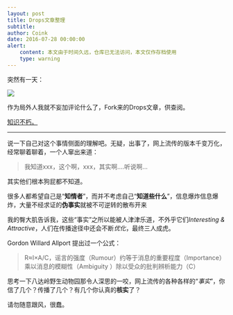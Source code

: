 ```yaml
---
layout: post
title: Drops文章整理
subtitle: 
author: Coink 
date: 2016-07-28 00:00:00 
alert: 
    content: 本文由于时间久远，仓库已无法访问，本文仅作存档使用
    type: warning
---
```


突然有一天：


![](https://ooo.0o0.ooo/2016/07/29/579b830ca36e5.png)

作为局外人我就不妄加评论什么了，Fork来的Drops文章，供查阅。

[知识不朽。](https://github.com/CoinkWang/wooyun-drops-all-articles-package)

---

说一下自己对这个事情侧面的理解吧。无疑，出事了，网上流传的版本千变万化，经常聊着聊着，一个人窜出来道：


> 我知道xxx，这个啊，xxx，其实啊....听说啊...

其实他们根本狗屁都不知道。

很多人都希望自己是“**知情者**”，而并不考虑自己“**知道些什么**”，信息爆炸信息爆炸，大量不经求证的**伪事实**就被不可逆转的散布开来

我的臀大肌告诉我，这些“事实”之所以能被人津津乐道，不外乎它们*Interesting & Attractive*，人们在传播途径中还会不断*优化*，最终三人成虎。

Gordon Willard Allport 提出过一个公式：

>R≈I×A/C，谣言的强度（Rumour）约等于消息的重要程度（Importance）乘以消息的模糊性（Ambiguity ）除以受众的批判辨析能力（C）

思考一下八达岭野生动物园那令人深思的一咬，网上流传的各种各样的“*事实*”，你信了几个？传播了几个？有几个你认真的**核实**了？

请勿随意跟风，很蠢。

